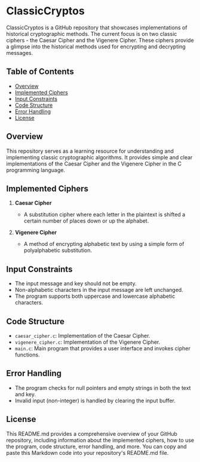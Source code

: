 # ClassicCryptos

ClassicCryptos is a GitHub repository that showcases implementations of historical cryptographic methods. The current focus is on two classic ciphers - the Caesar Cipher and the Vigenere Cipher. These ciphers provide a glimpse into the historical methods used for encrypting and decrypting messages.

## Table of Contents

- [Overview](#overview)
- [Implemented Ciphers](#implemented-ciphers)
- [Input Constraints](#input-constraints)
- [Code Structure](#code-structure)
- [Error Handling](#error-handling)
- [License](#license)

## Overview

This repository serves as a learning resource for understanding and implementing classic cryptographic algorithms. It provides simple and clear implementations of the Caesar Cipher and the Vigenere Cipher in the C programming language.

## Implemented Ciphers

1. **Caesar Cipher**
    - A substitution cipher where each letter in the plaintext is shifted a certain number of places down or up the alphabet.

2. **Vigenere Cipher**
    - A method of encrypting alphabetic text by using a simple form of polyalphabetic substitution.


## Input Constraints

- The input message and key should not be empty.
- Non-alphabetic characters in the input message are left unchanged.
- The program supports both uppercase and lowercase alphabetic characters.

## Code Structure

- `caesar_cipher.c`: Implementation of the Caesar Cipher.
- `vigenere_cipher.c`: Implementation of the Vigenere Cipher.
- `main.c`: Main program that provides a user interface and invokes cipher functions.

## Error Handling

- The program checks for null pointers and empty strings in both the text and key.
- Invalid input (non-integer) is handled by clearing the input buffer.

## License
This README.md provides a comprehensive overview of your GitHub repository, including information about the implemented ciphers, how to use the program, code structure, error handling, and more. You can copy and paste this Markdown code into your repository's README.md file.

